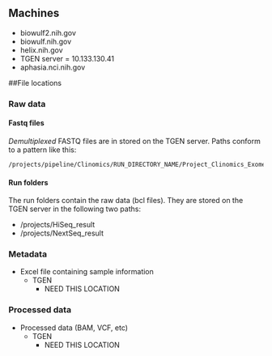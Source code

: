 
## Machines
- biowulf2.nih.gov
- biowulf.nih.gov
- helix.nih.gov
- TGEN server = 10.133.130.41
- aphasia.nci.nih.gov

##File locations

### Raw data

#### Fastq files

*Demultiplexed* FASTQ files are in stored on the TGEN server. Paths conform to a pattern like this:

```
/projects/pipeline/Clinomics/RUN_DIRECTORY_NAME/Project_Clinomics_Exome/SAMPLENAME/*fastq.gz
```
#### Run folders

The run folders contain the raw data (bcl files).  They are stored on the TGEN server in the following two paths:

- /projects/HiSeq_result
- /projects/NextSeq_result

### Metadata 

- Excel file containing sample information
   - TGEN
      - NEED THIS LOCATION

### Processed data

- Processed data (BAM, VCF, etc)
   - TGEN
      - NEED THIS LOCATION
